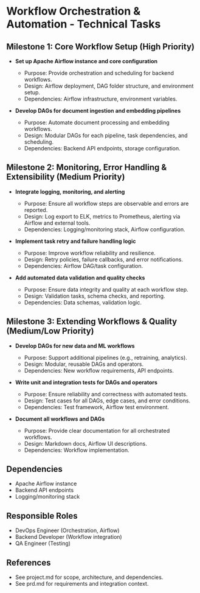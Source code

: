 # Workflow Orchestration & Automation - Technical Tasks

## Milestone 1: Core Workflow Setup (High Priority)

- **Set up Apache Airflow instance and core configuration**
  - Purpose: Provide orchestration and scheduling for backend workflows.
  - Design: Airflow deployment, DAG folder structure, and environment setup.
  - Dependencies: Airflow infrastructure, environment variables.

- **Develop DAGs for document ingestion and embedding pipelines**
  - Purpose: Automate document processing and embedding workflows.
  - Design: Modular DAGs for each pipeline, task dependencies, and scheduling.
  - Dependencies: Backend API endpoints, storage configuration.

## Milestone 2: Monitoring, Error Handling & Extensibility (Medium Priority)

- **Integrate logging, monitoring, and alerting**
  - Purpose: Ensure all workflow steps are observable and errors are reported.
  - Design: Log export to ELK, metrics to Prometheus, alerting via Airflow and external tools.
  - Dependencies: Logging/monitoring stack, Airflow configuration.

- **Implement task retry and failure handling logic**
  - Purpose: Improve workflow reliability and resilience.
  - Design: Retry policies, failure callbacks, and error notifications.
  - Dependencies: Airflow DAG/task configuration.

- **Add automated data validation and quality checks**
  - Purpose: Ensure data integrity and quality at each workflow step.
  - Design: Validation tasks, schema checks, and reporting.
  - Dependencies: Data schemas, validation logic.

## Milestone 3: Extending Workflows & Quality (Medium/Low Priority)

- **Develop DAGs for new data and ML workflows**
  - Purpose: Support additional pipelines (e.g., retraining, analytics).
  - Design: Modular, reusable DAGs and operators.
  - Dependencies: New workflow requirements, API endpoints.

- **Write unit and integration tests for DAGs and operators**
  - Purpose: Ensure reliability and correctness with automated tests.
  - Design: Test cases for all DAGs, edge cases, and error conditions.
  - Dependencies: Test framework, Airflow test environment.

- **Document all workflows and DAGs**
  - Purpose: Provide clear documentation for all orchestrated workflows.
  - Design: Markdown docs, Airflow UI descriptions.
  - Dependencies: Workflow implementation.

## Dependencies
- Apache Airflow instance
- Backend API endpoints
- Logging/monitoring stack

## Responsible Roles
- DevOps Engineer (Orchestration, Airflow)
- Backend Developer (Workflow integration)
- QA Engineer (Testing)

## References
- See project.md for scope, architecture, and dependencies.
- See prd.md for requirements and integration context. 